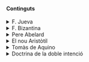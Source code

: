 
#### Continguts


<details>
<summary>F. Jueva</summary>

[Explicació completa](/medievorg/judy.md)
</details>

<details>
<summary>F. Bizantina</summary>

[Explicació completa](/medievorg/bizness.md)
</details>

<details>
<summary>Pere Abelard</summary>

[Explicació completa](/medievorg/Abelardo.md)
</details>

<details>
<summary>El nou Aristòtil</summary>

[Explicació completa](/medievorg/nou-aristotil.md)
</details>

<details>
<summary>Tomàs de Aquino</summary>

[Explicació completa](/medievorg/aqui.md)

Els punts clau del seu pensament inclouen:

1. **Fe i Raó**: Tomàs creu que la fe i la raó són compatibles i es complementen mútuament. La raó pot portar a la veritat natural, mentre que la fe proporciona veritats sobrenaturals.

2. **Llei Natural**: Desenvolupa una teoria de la llei natural, segons la qual hi ha principis morals universals accessibles per la raó humana. Aquesta llei és part del disseny diví i orienta els éssers humans cap al bé.

3. **Causalitat i Existència de Déu**: Presenta les cinc vies per demostrar l'existència de Déu, basades en l'observació del món natural, com la causalitat, el moviment i la contingència.

4. **Metafísica i Antropologia**: Sosté que totes les coses tenen una essència i una existència, i que l'ésser humà és una unió substancial d'ànima i cos, amb l'ànima racional com a principi vital.

5. **Ètica**: La seva ètica es basa en la recerca del bé suprem, que és la felicitat, assolida mitjançant el desenvolupament de les virtuts, tant teologals (fe, esperança, caritat) com cardinals (prudència, justícia, fortalesa, temprança).

La integració que fa Tomàs de la filosofia aristotèlica amb la teologia cristiana ha tingut un impacte durador en la filosofia occidental i la doctrina de l'Església Catòlica.
</details>

<details>
<summary>Doctrina de la doble intenció</summary>

[Explicació completa](/medievorg/doble-intencio.md)


Es refereix a una teoria desenvolupada per distingir entre dues formes d'intencionalitat en els actes humans: l'intenció primària o directa i la intenció secundària o indirecta.

##### Explicació Breu de la Doctrina de la Doble Intenció:

1. **Intenció Primària o Directa**: Es refereix a l'objectiu immediat o principal que una persona té en mente quan realitza una acció. És l'objectiu que l'agent busca aconseguir de manera directa i conscient. Per exemple, si un metge administra un analgèsic a un pacient per alleujar el dolor, l'intenció primària és alleujar el dolor.

2. **Intenció Secundària o Indirecta**: Es refereix a un resultat previsible però no desitjat de l'acció que l'agent realitza amb una altra finalitat. Aquest resultat es considera una conseqüència indirecta de l'acció principal. Seguint amb l'exemple del metge, si l'analgèsic administrat també té l'efecte secundari de deprimir la respiració del pacient, aquest efecte és una intenció secundària, ja que no és l'objectiu del metge, però és una conseqüència previsible de l'acció principal.

</details>

